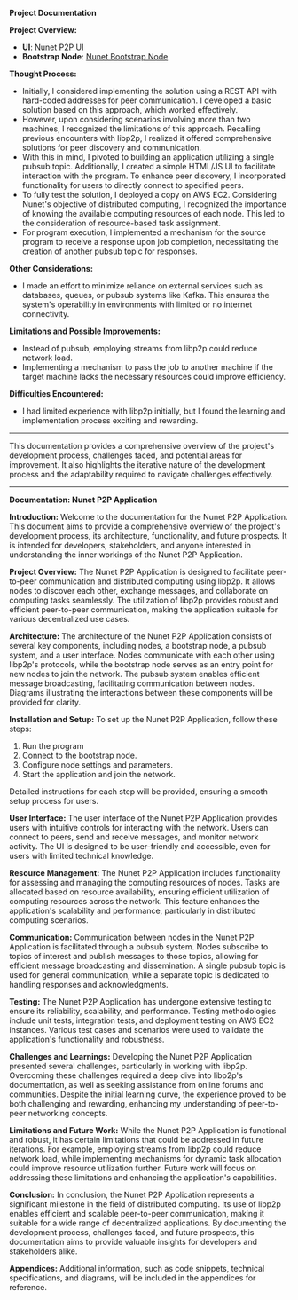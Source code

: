 **Project Documentation**

**Project Overview:**
- **UI**: [Nunet P2P UI](https://iamnator.github.io/nunet-p2p/)
- **Bootstrap Node**: [Nunet Bootstrap Node](https://nunet.verifyotp.io)

**Thought Process:**
- Initially, I considered implementing the solution using a REST API with hard-coded addresses for peer communication. I developed a basic solution based on this approach, which worked effectively.
- However, upon considering scenarios involving more than two machines, I recognized the limitations of this approach. Recalling previous encounters with libp2p, I realized it offered comprehensive solutions for peer discovery and communication.
- With this in mind, I pivoted to building an application utilizing a single pubsub topic. Additionally, I created a simple HTML/JS UI to facilitate interaction with the program. To enhance peer discovery, I incorporated functionality for users to directly connect to specified peers.
- To fully test the solution, I deployed a copy on AWS EC2. Considering Nunet's objective of distributed computing, I recognized the importance of knowing the available computing resources of each node. This led to the consideration of resource-based task assignment.
- For program execution, I implemented a mechanism for the source program to receive a response upon job completion, necessitating the creation of another pubsub topic for responses.

**Other Considerations:**
- I made an effort to minimize reliance on external services such as databases, queues, or pubsub systems like Kafka. This ensures the system's operability in environments with limited or no internet connectivity.

**Limitations and Possible Improvements:**
- Instead of pubsub, employing streams from libp2p could reduce network load.
- Implementing a mechanism to pass the job to another machine if the target machine lacks the necessary resources could improve efficiency.

**Difficulties Encountered:**
- I had limited experience with libp2p initially, but I found the learning and implementation process exciting and rewarding.

---

This documentation provides a comprehensive overview of the project's development process, challenges faced, and potential areas for improvement. It also highlights the iterative nature of the development process and the adaptability required to navigate challenges effectively.


---

**Documentation: Nunet P2P Application**

**Introduction:**
Welcome to the documentation for the Nunet P2P Application. This document aims to provide a comprehensive overview of the project's development process, its architecture, functionality, and future prospects. It is intended for developers, stakeholders, and anyone interested in understanding the inner workings of the Nunet P2P Application.

**Project Overview:**
The Nunet P2P Application is designed to facilitate peer-to-peer communication and distributed computing using libp2p. It allows nodes to discover each other, exchange messages, and collaborate on computing tasks seamlessly. The utilization of libp2p provides robust and efficient peer-to-peer communication, making the application suitable for various decentralized use cases.

**Architecture:**
The architecture of the Nunet P2P Application consists of several key components, including nodes, a bootstrap node, a pubsub system, and a user interface. Nodes communicate with each other using libp2p's protocols, while the bootstrap node serves as an entry point for new nodes to join the network. The pubsub system enables efficient message broadcasting, facilitating communication between nodes. Diagrams illustrating the interactions between these components will be provided for clarity.

**Installation and Setup:**
To set up the Nunet P2P Application, follow these steps:
1. Run the program
2. Connect to the bootstrap node.
3. Configure node settings and parameters.
4. Start the application and join the network.

Detailed instructions for each step will be provided, ensuring a smooth setup process for users.

**User Interface:**
The user interface of the Nunet P2P Application provides users with intuitive controls for interacting with the network. Users can connect to peers, send and receive messages, and monitor network activity. The UI is designed to be user-friendly and accessible, even for users with limited technical knowledge.

**Resource Management:**
The Nunet P2P Application includes functionality for assessing and managing the computing resources of nodes. Tasks are allocated based on resource availability, ensuring efficient utilization of computing resources across the network. This feature enhances the application's scalability and performance, particularly in distributed computing scenarios.

**Communication:**
Communication between nodes in the Nunet P2P Application is facilitated through a pubsub system. Nodes subscribe to topics of interest and publish messages to those topics, allowing for efficient message broadcasting and dissemination. A single pubsub topic is used for general communication, while a separate topic is dedicated to handling responses and acknowledgments.

**Testing:**
The Nunet P2P Application has undergone extensive testing to ensure its reliability, scalability, and performance. Testing methodologies include unit tests, integration tests, and deployment testing on AWS EC2 instances. Various test cases and scenarios were used to validate the application's functionality and robustness.

**Challenges and Learnings:**
Developing the Nunet P2P Application presented several challenges, particularly in working with libp2p. Overcoming these challenges required a deep dive into libp2p's documentation, as well as seeking assistance from online forums and communities. Despite the initial learning curve, the experience proved to be both challenging and rewarding, enhancing my understanding of peer-to-peer networking concepts.

**Limitations and Future Work:**
While the Nunet P2P Application is functional and robust, it has certain limitations that could be addressed in future iterations. For example, employing streams from libp2p could reduce network load, while implementing mechanisms for dynamic task allocation could improve resource utilization further. Future work will focus on addressing these limitations and enhancing the application's capabilities.

**Conclusion:**
In conclusion, the Nunet P2P Application represents a significant milestone in the field of distributed computing. Its use of libp2p enables efficient and scalable peer-to-peer communication, making it suitable for a wide range of decentralized applications. By documenting the development process, challenges faced, and future prospects, this documentation aims to provide valuable insights for developers and stakeholders alike.

**Appendices:**
Additional information, such as code snippets, technical specifications, and diagrams, will be included in the appendices for reference.
